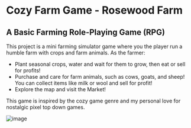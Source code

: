 
# Cozy Farm Game - Rosewood Farm

## A Basic Farming Role-Playing Game (RPG)
This project is a mini farming simulator game where you the player run a humble farm with crops and farm animals. As the farmer:

- Plant seasonal crops, water and wait for them to grow, then eat or sell for profits!
- Purchase and care for farm animals, such as cows, goats, and sheep! You can collect items like milk or wool and sell for profit!
- Explore the map and visit the Market!

This game is inspired by the cozy game genre and my personal love for nostalgic pixel top down games.

![image](C:\Users\jezye\IdeaProjects\CozyFarmGame\data\RosewoodTown.png)